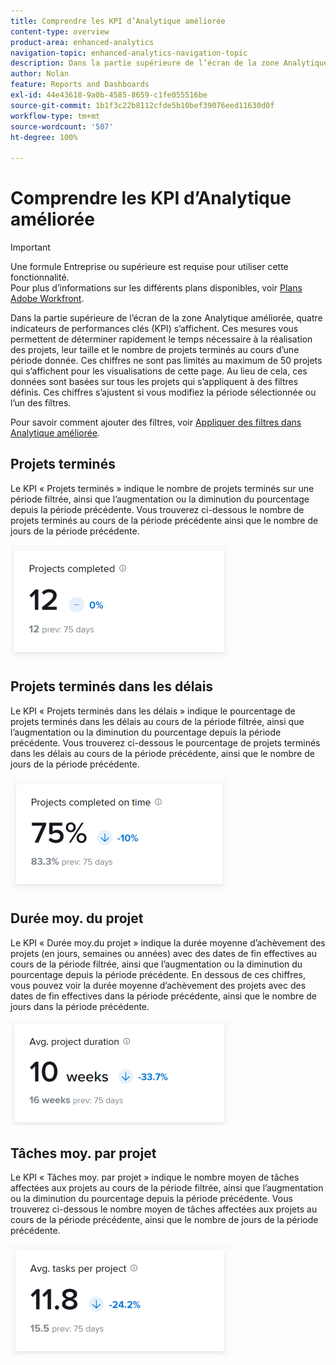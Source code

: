 ```yaml
---
title: Comprendre les KPI d’Analytique améliorée
content-type: overview
product-area: enhanced-analytics
navigation-topic: enhanced-analytics-navigation-topic
description: Dans la partie supérieure de l’écran de la zone Analytique améliorée, quatre indicateurs de performances clés (KPI) s’affichent. Ces mesures vous permettent de déterminer rapidement le temps nécessaire à la réalisation des projets, leur taille et le nombre de projets terminés au cours d’une période donnée. Ces chiffres ne sont pas limités au maximum de 50 projets qui s’affichent pour les visualisations de cette page. Au lieu de cela, ces données sont basées sur tous les projets qui s’appliquent à des filtres définis. Ces chiffres s’ajustent si vous modifiez la période sélectionnée ou l’un des filtres.
author: Nolan
feature: Reports and Dashboards
exl-id: 44e43618-9a0b-4585-8659-c1fe055516be
source-git-commit: 1b1f3c22b8112cfde5b10bef39076eed11630d0f
workflow-type: tm+mt
source-wordcount: '507'
ht-degree: 100%

---
```


# Comprendre les KPI d’Analytique améliorée

>[!IMPORTANT]
>
>Une formule Entreprise ou supérieure est requise pour utiliser cette fonctionnalité.\
>Pour plus d’informations sur les différents plans disponibles, voir [Plans Adobe Workfront](https://www.workfront.com/plans?lang=fr).

Dans la partie supérieure de l’écran de la zone Analytique améliorée, quatre indicateurs de performances clés (KPI) s’affichent. Ces mesures vous permettent de déterminer rapidement le temps nécessaire à la réalisation des projets, leur taille et le nombre de projets terminés au cours d’une période donnée. Ces chiffres ne sont pas limités au maximum de 50 projets qui s’affichent pour les visualisations de cette page. Au lieu de cela, ces données sont basées sur tous les projets qui s’appliquent à des filtres définis. Ces chiffres s’ajustent si vous modifiez la période sélectionnée ou l’un des filtres.

Pour savoir comment ajouter des filtres, voir [Appliquer des filtres dans Analytique améliorée](../enhanced-analytics/use-enhanced-analytics-filters.md).

## Projets terminés

Le KPI « Projets terminés » indique le nombre de projets terminés sur une période filtrée, ainsi que l’augmentation ou la diminution du pourcentage depuis la période précédente. Vous trouverez ci-dessous le nombre de projets terminés au cours de la période précédente ainsi que le nombre de jours de la période précédente.

![](assets/kpi-projects-completed-350x182.png)

## Projets terminés dans les délais

Le KPI « Projets terminés dans les délais » indique le pourcentage de projets terminés dans les délais au cours de la période filtrée, ainsi que l’augmentation ou la diminution du pourcentage depuis la période précédente. Vous trouverez ci-dessous le pourcentage de projets terminés dans les délais au cours de la période précédente, ainsi que le nombre de jours de la période précédente.

![](assets/kpi-projects-completed-on-time-350x180.png)

## Durée moy. du projet

Le KPI « Durée moy.du projet » indique la durée moyenne d’achèvement des projets (en jours, semaines ou années) avec des dates de fin effectives au cours de la période filtrée, ainsi que l’augmentation ou la diminution du pourcentage depuis la période précédente. En dessous de ces chiffres, vous pouvez voir la durée moyenne d’achèvement des projets avec des dates de fin effectives dans la période précédente, ainsi que le nombre de jours dans la période précédente.

![](assets/kpi-avg.-project-duration-350x168.png)

## Tâches moy. par projet

Le KPI « Tâches moy. par projet » indique le nombre moyen de tâches affectées aux projets au cours de la période filtrée, ainsi que l’augmentation ou la diminution du pourcentage depuis la période précédente. Vous trouverez ci-dessous le nombre moyen de tâches affectées aux projets au cours de la période précédente, ainsi que le nombre de jours de la période précédente.

![](assets/kpi-average-tasks-per-project-350x179.png)
